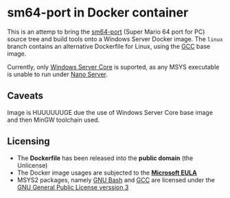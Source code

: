 # sm64-port in Docker container
This is an attemp to bring the [sm64-port](https://github.com/sm64-port/sm64-port) (Super Mario 64 port for PC) source tree and build tools onto a Windows Server Docker image. The ``linux`` branch contains an alternative Dockerfile for Linux, using the [GCC](https://hub.docker.com/_/gcc) base image.

Currently, only [Windows Server Core](https://hub.docker.com/_/microsoft-windows-servercore) is suported, as any MSYS executable is unable to run under [Nano Server](https://hub.docker.com/_/microsoft-windows-nanoserver).

## Caveats
Image is HUUUUUUGE due the use of Windows Server Core base image and then MinGW toolchain used.

## Licensing
* The **Dockerfile** has been released into the **public domain** (the Unlicense)
* The Docker image usages are subjected to the **[Microsoft EULA](https://docs.microsoft.com/en-us/virtualization/windowscontainers/images-eula)**
* MSYS2 packages, namely [GNU Bash](https://www.gnu.org/software/bash/) and [GCC](https://gcc.gnu.org/) are licensed under the [GNU General Public License verssion 3](https://www.gnu.org/licenses/gpl-3.0.txt)